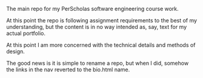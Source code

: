 The main repo for my PerScholas software engineering course work.

At this point the repo is following assignment requirements to the best of my understanding,
but the content is in no way intended as, say, text for my actual portfolio.

At this point I am more concerned with the technical details and methods of design.

The good news is it is simple to rename a repo, but when I did, somehow the links in the nav reverted to
the bio.html name.

